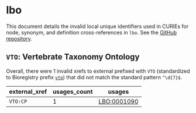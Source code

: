 # lbo

This document details the invalid local unique identifiers used in CURIEs
for node, synonym, and definition cross-references in `lbo`. See the [GitHub repository](https://github.com/AnimalGenome/livestock-breed-ontology).


## `VTO`: Vertebrate Taxonomy Ontology

Overall, there were 1 invalid
xrefs to external prefixed with `VTO` (standardized to Bioregistry
prefix [`vto`](https://bioregistry.io/vto)) that
did not match the standard pattern `^\d{7}$`.

| external_xref   |   usages_count | usages                                                    |
|-----------------|----------------|-----------------------------------------------------------|
| `VTO:CP`        |              1 | [LBO:0001090](http://purl.obolibrary.org/obo/LBO_0001090) |

